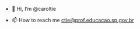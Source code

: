 - 👋 Hi, I’m @caroltie

- 📫 How to reach me ctie@prof.educacao.sp.gov.br

<!---
caroltie/caroltie is a ✨ special ✨ repository because its `README.md` (this file) appears on your GitHub profile.
You can click the Preview link to take a look at your changes.
--->
